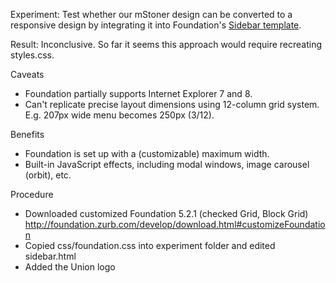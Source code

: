 Experiment: Test whether our mStoner design can be converted to a responsive design by integrating it into Foundation's [Sidebar template](http://foundation.zurb.com/templates/sidebar.html).

Result: Inconclusive. So far it seems this approach would require recreating styles.css.

Caveats
- Foundation partially supports Internet Explorer 7 and 8.
- Can't replicate precise layout dimensions using 12-column grid system. E.g. 207px wide menu becomes 250px (3/12).

Benefits
- Foundation is set up with a (customizable) maximum width.
- Built-in JavaScript effects, including modal windows, image carousel (orbit), etc.

Procedure

* Downloaded customized Foundation 5.2.1 (checked Grid, Block Grid) http://foundation.zurb.com/develop/download.html#customizeFoundation
* Copied css/foundation.css into experiment folder and edited sidebar.html
* Added the Union logo
